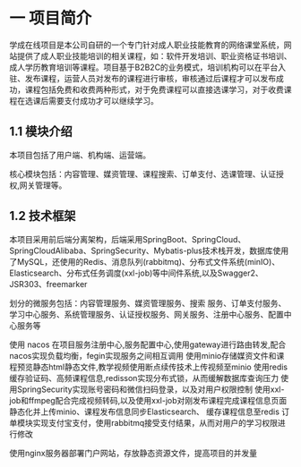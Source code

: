 # 一 项目简介

 学成在线项目是本公司自研的一个专门针对成人职业技能教育的网络课堂系统，网站提供了成人职业技能培训的相关课程，如：软件开发培训、职业资格证书培训、成人学历教育培训等课程。项目基于B2B2C的业务模式，培训机构可以在平台入驻、发布课程，运营人员对发布的课程进行审核，审核通过后课程才可以发布成功，课程包括免费和收费两种形式，对于免费课程可以直接选课学习，对于收费课程在选课后需要支付成功才可以继续学习。

## 1.1 模块介绍

本项目包括了用户端、机构端、运营端。

核心模块包括：内容管理、媒资管理、课程搜索、订单支付、选课管理、认证授权,网关管理等。

## 1.2 技术框架

本项目采用前后端分离架构，后端采用SpringBoot、SpringCloud、SpringCloudAlibaba、SpringSecurity、Mybatis-plus技术栈开发，数据库使用了MySQL，还使用的Redis、消息队列(rabbitmq)、分布式文件系统(minIO)、Elasticsearch、分布式任务调度(xxl-job)等中间件系统,以及Swagger2、JSR303、freemarker

划分的微服务包括：内容管理服务、媒资管理服务、搜索 服务、订单支付服务、学习中心服务、系统管理服务、认证授权服务、网关服务、注册中心服务、配置中心服务等

使用 nacos 在项目服务注册中心,服务配置中心,使用gateway进行路由转发,配合nacos实现负载均衡，fegin实现服务之间相互调用
使用minio存储媒资文件和课程预览静态html静态文件,教学视频使用断点续传技术上传视频至minio
使用redis缓存验证码、高频课程信息,redisson实现分布式锁，从而缓解数据库查询压力
使用SpringSecurity实现账号密码和微信扫码登录，以及对用户权限控制
使用xxl-job和ffmpeg配合完成视频转码,以及使用xxl-job对刚发布课程完成课程信息页面静态化并上传minio、课程发布信息同步Elasticsearch、
缓存课程信息至redis
订单模块实现支付宝支付，使用rabbitmq接受支付结果，从而对用户的学习权限进行修改

使用nginx服务器部署门户网站，存放静态资源文件，提高项目的并发量
